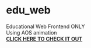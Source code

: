 # edu_web <BR>
Educational Web Frontend ONLY <BR>
Using AOS animation<BR>
<STRONG><a href="https://eduwebcuiatd.netlify.app/"> CLICK HERE TO CHECK IT OUT </a></STRONG>
